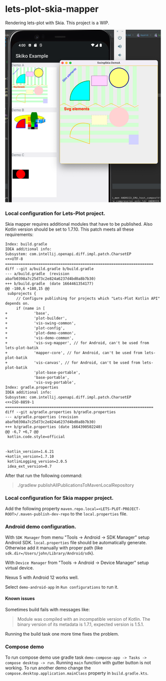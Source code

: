 # lets-plot-skia-mapper

Rendering lets-plot with Skia. This project is a WIP.

![img.png](img.png)
### Local configuration for Lets-Plot project.
Skia mapper requires additional modules that have to be published. Also Kotlin version should be set to 1.7.10. This patch meets all these requirements:
```
Index: build.gradle
IDEA additional info:
Subsystem: com.intellij.openapi.diff.impl.patch.CharsetEP
<+>UTF-8
===================================================================
diff --git a/build.gradle b/build.gradle
--- a/build.gradle	(revision abafb0398a7c25d73c2e824a6237d4bd0a8b7b30)
+++ b/build.gradle	(date 1664461354177)
@@ -180,6 +180,15 @@
 subprojects {
     // Configure publishing for projects which "Lets-Plot Kotlin API" depends on.
     if (name in [
+            'base',
+            'plot-builder',
+            'vis-swing-common',
+            'plot-config',
+            'plot-demo-common',
+            'vis-demo-common',
+            'vis-svg-mapper', // for Android, can't be used from lets-plot-batik
+            'mapper-core', // for Android, can't be used from lets-plot-batik
+            'vis-canvas', // for Android, can't be used from lets-plot-batik
             'plot-base-portable',
             'base-portable',
             'vis-svg-portable',
Index: gradle.properties
IDEA additional info:
Subsystem: com.intellij.openapi.diff.impl.patch.CharsetEP
<+>ISO-8859-1
===================================================================
diff --git a/gradle.properties b/gradle.properties
--- a/gradle.properties	(revision abafb0398a7c25d73c2e824a6237d4bd0a8b7b30)
+++ b/gradle.properties	(date 1664390502240)
@@ -6,7 +6,7 @@
 kotlin.code.style=official
 
 
-kotlin_version=1.6.21
+kotlin_version=1.7.10
 kotlinLogging_version=2.0.5
 idea_ext_version=0.7
```
After that run the following command:
> ./gradlew publishAllPublicationsToMavenLocalRepository

### Local configuration for Skia mapper project.
Add the following property `maven.repo.local=<LETS-PLOT-PROJECT-ROOT>/.maven-publish-dev-repo` to the `local.properties` file.


### Android demo configuration.

With `SDK Manager` from menu "Tools -> Android -> SDK Manager" setup Android SDK. `local.properties` file should be automatically generate. Otherwise add it manually with proper path (like `sdk.dir=/Users/john/Library/Android/sdk`).  

With `Device Manager` from "Tools -> Android -> Device Manager" setup virtual device.   

Nexus 5 with Android 12 works well.

Select `demo-android-app` in `Run configurations` to run it.

#### Known issues
Sometimes build fails with messages like:
> Module was compiled with an incompatible version of Kotlin. The binary version of its metadata is 1.7.1, expected version is 1.5.1.

Running the build task one more time fixes the problem.

### Compose demo

To run compose demo use gradle task `demo-compose-app -> Tasks -> compose desktop -> run`. Running `main` function with gutter button is not working. To run another demo change the `compose.desktop.application.mainClass` property in `build.gradle.kts`.